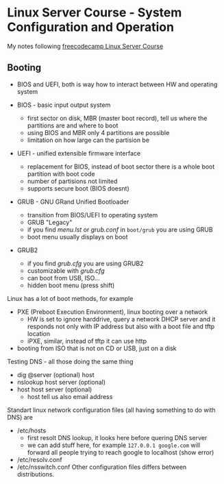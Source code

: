 # Linux Server Course - System Configuration and Operation
My notes following [freecodecamp Linux Server Course](https://www.youtube.com/watch?v=WMy3OzvBWc0&feature=emb_logo)

## Booting 

* BIOS and UEFI, both is way how to interact between HW and operating system 
* BIOS - basic input output system
  * first sector on disk, MBR (master boot record), tell us where the partitions are and where to boot 
  * using BIOS and MBR only 4 partitions are possible 
  * limitation on how large can the partision be 
* UEFI - unified extensible firmware interface 
  * replacement for BIOS, instead of boot sector there is a whole boot partition with boot code 
  * number of partisions not limited
  * supports secure boot (BIOS doesnt)


* GRUB - GNU GRand Unified Bootloader
  * transition from BIOS/UEFI to operating system
  * GRUB "Legacy"
  * if you find *menu.lst* or *grub.conf* in `boot/grub` you are using GRUB
  * boot menu usually displays on boot
* GRUB2 
  * if you find *grub.cfg* you are using GRUB2
  * customizable with *grub.cfg*
  * can boot from USB, ISO... 
  * hidden boot menu (press shift)


Linux has a lot of boot methods, for example
* PXE (Preboot Execution Environment), linux booting over a network 
  * HW is set to ignore harddrive, query a network DHCP server and it responds not only with IP address but also with a boot file and tftp location 
  * iPXE, similar, instead of tftp it can use http 
* booting from ISO that is not on CD or USB, just on a disk

Testing DNS - all those doing the same thing
* dig @server (optional) host 
* nslookup host server (optional) 
* host host server (optional)
  * host tell us also email address 



Standart linux network configuration files (all having something to do with DNS) are
* /etc/hosts
  * first resolt DNS lookup, it looks here before quering DNS server 
  * we can add stuff here, for example `127.0.0.1 google.com` will forward all people trying to reach google to localhost (show error)
* /etc/resolv.conf
* /etc/nsswitch.conf 
Other configuration files differs between distributions.



